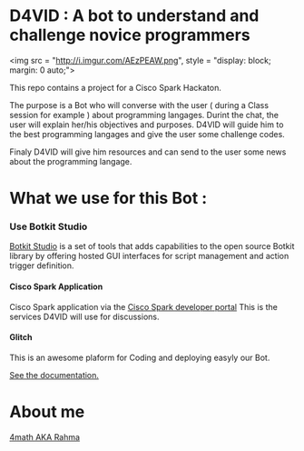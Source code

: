 # D4VID : A bot to understand and challenge novice programmers

<img    src = "http://i.imgur.com/AEzPEAW.png", style = "display: block;
    margin: 0 auto;"></img>

This repo contains a project for a  Cisco Spark Hackaton.

The purpose is a Bot who will converse with the user ( during a Class session for example ) about programming langages.
Durint the chat, the user will explain her/his objectives and purposes. D4VID will guide him to the best programming langages and give the user some challenge codes.

Finaly D4VID will give him resources and can send to the user some news about the programming langage.


# What we use for this Bot :


### Use Botkit Studio
[Botkit Studio](https://studio.botkit.ai/signup?code=ciscoglitch) is a set of tools that adds capabilities to the open source Botkit library by offering hosted GUI interfaces for script management and action trigger definition. 



#### Cisco Spark Application 
 Cisco Spark application via the [Cisco Spark developer portal](https://developer.ciscospark.com/)
 This is the services D4VID will use for discussions. 




#### Glitch

This is an awesome plaform for Coding and deploying easyly our Bot.

[See the documentation.](https://glitch.com/about/)




# About me

[4math AKA Rahma](http://rahma.io)